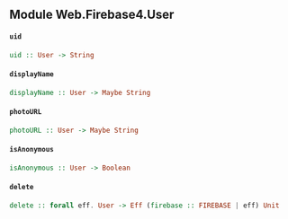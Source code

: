 ## Module Web.Firebase4.User

#### `uid`

``` purescript
uid :: User -> String
```

#### `displayName`

``` purescript
displayName :: User -> Maybe String
```

#### `photoURL`

``` purescript
photoURL :: User -> Maybe String
```

#### `isAnonymous`

``` purescript
isAnonymous :: User -> Boolean
```

#### `delete`

``` purescript
delete :: forall eff. User -> Eff (firebase :: FIREBASE | eff) Unit
```


